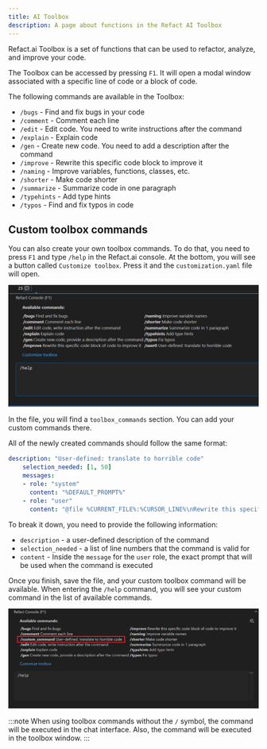 ```yaml
---
title: AI Toolbox
description: A page about functions in the Refact AI Toolbox
---
```


Refact.ai Toolbox is a set of functions that can be used to 
refactor, analyze, and improve your code.

The Toolbox can be accessed by pressing `F1`. It will open a modal 
window associated with a specific line of code or a block of code.

The following commands are available in the Toolbox:
- `/bugs` - Find and fix bugs in your code
- `/comment` - Comment each line
- `/edit` - Edit code. You need to write instructions after the command
- `/explain` - Explain code
- `/gen` - Create new code. You need to add a description after the command
- `/improve` - Rewrite this specific code block to improve it
- `/naming` - Improve variables, functions, classes, etc.
- `/shorter` - Make code shorter
- `/summarize` - Summarize code in one paragraph
- `/typehints` - Add type hints
- `/typos` - Find and fix typos in code


## Custom toolbox commands

You can also create your own toolbox commands. To do that, you need to press 
`F1` and type `/help` in the Refact.ai console. At the bottom, you will see a 
button called `Customize toolbox`. Press it and the `customization.yaml` 
file will open.

![Refact Toolbox](../../../assets/toolbox.png)

In the file, you will find a `toolbox_commands` section. You can add your
custom commands there.

All of the newly created commands should follow the same format:

```yaml
description: "User-defined: translate to horrible code"
    selection_needed: [1, 50]
    messages:
    - role: "system"
      content: "%DEFAULT_PROMPT%"
    - role: "user"
      content: "@file %CURRENT_FILE%:%CURSOR_LINE%\nRewrite this specific code block into a very inefficient and cryptic one, but still correct. Rename variables to misleading gibberish. Add unnecessary complexity. Make O(N) worse. Don't forget about bad formatting and random spaces.\n\n```\n%CODE_SELECTION%```\n"
```

To break it down, you need to provide the following information:
- `description` - a user-defined description of the command
- `selection_needed` - a list of line numbers that the command is valid for
- `content` - Inside the `message` for the `user` role, the exact prompt that will be used when the command is executed

Once you finish, save the file, and your custom toolbox command will be available.
When entering the `/help` command, you will see your custom command in the list of available commands.


![Refact Toolbox](../../../assets/custom_command.png)

:::note
When using toolbox commands without the `/` symbol, the command will be executed in the chat interface. Also, the command will be executed in the toolbox window.
:::
